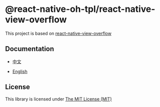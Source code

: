 # @react-native-oh-tpl/react-native-view-overflow

This project is based on [react-native-view-overflow](https://github.com/entria/react-native-view-overflow)

## Documentation

- [中文](https://gitee.com/react-native-oh-library/usage-docs/blob/master/zh-cn/react-native-view-overflow.md)

- [English](https://gitee.com/react-native-oh-library/usage-docs/blob/master/en/react-native-view-overflow.md)

## License

This library is licensed under [The MIT License (MIT)](https://github.com/entria/react-native-view-overflow/blob/master/LICENSE)
